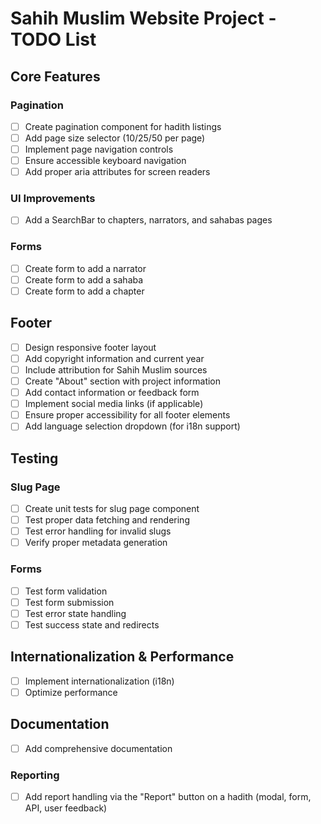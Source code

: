 # Sahih Muslim Website Project - TODO List

## Core Features

### Pagination

- [ ] Create pagination component for hadith listings
- [ ] Add page size selector (10/25/50 per page)
- [ ] Implement page navigation controls
- [ ] Ensure accessible keyboard navigation
- [ ] Add proper aria attributes for screen readers

### UI Improvements

- [ ] Add a SearchBar to chapters, narrators, and sahabas pages

### Forms

- [ ] Create form to add a narrator
- [ ] Create form to add a sahaba
- [ ] Create form to add a chapter

## Footer

- [ ] Design responsive footer layout
- [ ] Add copyright information and current year
- [ ] Include attribution for Sahih Muslim sources
- [ ] Create "About" section with project information
- [ ] Add contact information or feedback form
- [ ] Implement social media links (if applicable)
- [ ] Ensure proper accessibility for all footer elements
- [ ] Add language selection dropdown (for i18n support)

## Testing

### Slug Page

- [ ] Create unit tests for slug page component
- [ ] Test proper data fetching and rendering
- [ ] Test error handling for invalid slugs
- [ ] Verify proper metadata generation

### Forms

- [ ] Test form validation
- [ ] Test form submission
- [ ] Test error state handling
- [ ] Test success state and redirects

## Internationalization & Performance

- [ ] Implement internationalization (i18n)
- [ ] Optimize performance

## Documentation

- [ ] Add comprehensive documentation

### Reporting

- [ ] Add report handling via the "Report" button on a hadith (modal, form, API, user feedback)
